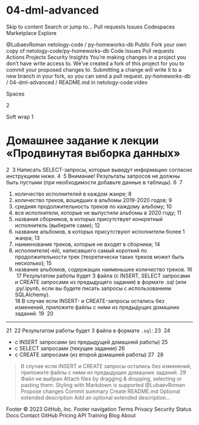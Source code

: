 # 04-dml-advanced
Skip to content
Search or jump to…
Pull requests
Issues
Codespaces
Marketplace
Explore
 
@LubaevRoman 
netology-code
/
py-homeworks-db
Public
Fork your own copy of netology-code/py-homeworks-db
Code
Issues
Pull requests
Actions
Projects
Security
Insights
You’re making changes in a project you don’t have write access to. We’ve created a fork of this project for you to commit your proposed changes to. Submitting a change will write it to a new branch in your fork, so you can send a pull request.
py-homeworks-db
/
04-dml-advanced
/
README.md
in
netology-code:video
 

Spaces

2

Soft wrap
1
# Домашнее задание к лекции «Продвинутая выборка данных»
2
​
3
Написать SELECT-запросы, которые выведут информацию согласно инструкциям ниже.
4
​
5
Внимание! Результаты запросов не должны быть пустыми (при необходимости добавьте данные в таблицы).
6
​
7
1. количество исполнителей в каждом жанре;
8
2. количество треков, вошедших в альбомы 2019-2020 годов;
9
3. средняя продолжительность треков по каждому альбому;
10
4. все исполнители, которые не выпустили альбомы в 2020 году;
11
5. названия сборников, в которых присутствует конкретный исполнитель (выберите сами);
12
6. название альбомов, в которых присутствуют исполнители более 1 жанра;
13
7. наименование треков, которые не входят в сборники;
14
8. исполнителя(-ей), написавшего самый короткий по продолжительности трек (теоретически таких треков может быть несколько);
15
9. название альбомов, содержащих наименьшее количество треков.
16
​
17
Результатом работы будет 3 файла (с INSERT, SELECT запросами и CREATE запросами из предыдущего задания) в формате .sql (или .py/.ipynb, если вы будете писать запросы с использованием SQLAlchemy).  
18
В случае если INSERT- и CREATE-запросы остались без изменений, приложите файлы c ними из предыдущих домашних заданий.
19
​
20
---
21
​
22
Результатом работы будет 3 файла в формате `.sql`:
23
​
24
- с INSERT запросами (из предыдущей домашней работы)
25
- с SELECT запросами (текущее задание)
26
- с CREATE запросами (из второй домашней работы)
27
​
28
> В случае если INSERT и CREATE запросы остались без изменений, приложите файлы c ними из предыдущих домашних заданий.
29
​
Файл не выбран
Attach files by dragging & dropping, selecting or pasting them.
Styling with Markdown is supported
@LubaevRoman
Propose changes
Commit summary
Create README.md
Optional extended description
Add an optional extended description…
 
Footer
© 2023 GitHub, Inc.
Footer navigation
Terms
Privacy
Security
Status
Docs
Contact GitHub
Pricing
API
Training
Blog
About
